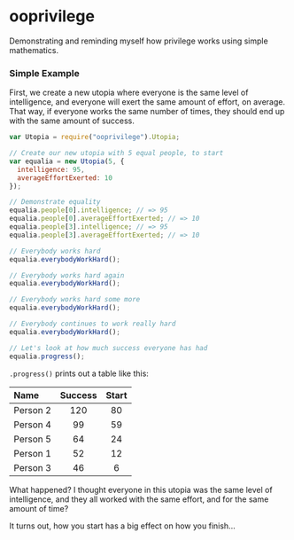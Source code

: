 ooprivilege
===========

Demonstrating and reminding myself how privilege works using simple mathematics.

### Simple Example

First, we create a new utopia where everyone is the same level of intelligence, and everyone will exert the same amount of effort, on average. That way, if everyone works the same number of times, they should end up with the same amount of success.

```javascript
var Utopia = require("ooprivilege").Utopia;

// Create our new utopia with 5 equal people, to start
var equalia = new Utopia(5, {
  intelligence: 95,
  averageEffortExerted: 10
});

// Demonstrate equality
equalia.people[0].intelligence; // => 95
equalia.people[0].averageEffortExerted; // => 10
equalia.people[3].intelligence; // => 95
equalia.people[3].averageEffortExerted; // => 10

// Everybody works hard
equalia.everybodyWorkHard();

// Everybody works hard again
equalia.everybodyWorkHard();

// Everybody works hard some more
equalia.everybodyWorkHard();

// Everybody continues to work really hard
equalia.everybodyWorkHard();

// Let's look at how much success everyone has had
equalia.progress();
```

`.progress()` prints out a table like this:

| Name | Success | Start |
| :---- | :----: | :----: |
| Person 2 | 120 | 80 |
| Person 4 | 99 | 59 |
| Person 5 | 64 | 24 |
| Person 1 | 52 | 12 |
| Person 3 | 46 | 6 |


What happened? I thought everyone in this utopia was the same level of intelligence, and they all worked with the same effort, and for the same amount of time? 

It turns out, how you start has a big effect on how you finish...

